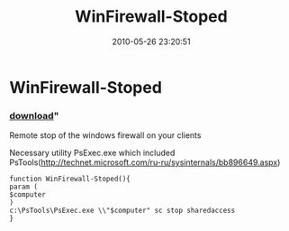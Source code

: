 ﻿---
pid:            1879
parent:         0
children:       
poster:         Angel-Keeper
title:          WinFirewall-Stoped
date:           2010-05-26 23:20:51
format:         posh
---

# WinFirewall-Stoped

### [download](1879.ps1)"

Remote stop of the windows firewall on your clients  

Necessary utility PsExec.exe which included PsTools(http://technet.microsoft.com/ru-ru/sysinternals/bb896649.aspx)

```posh
function WinFirewall-Stoped(){
param (
$computer
)
c:\PsTools\PsExec.exe \\"$computer" sc stop sharedaccess
}
```
